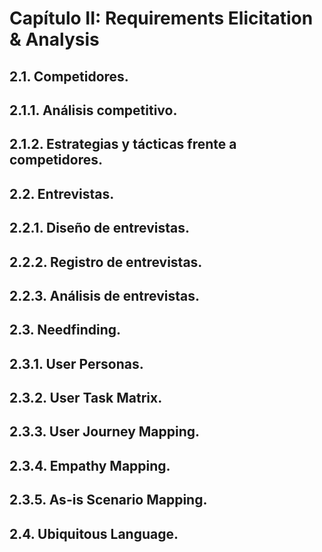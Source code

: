 # **Capítulo II: Requirements Elicitation & Analysis**
## 2.1. Competidores.
## 2.1.1. Análisis competitivo.
## 2.1.2. Estrategias y tácticas frente a competidores.
## 2.2. Entrevistas.
## 2.2.1. Diseño de entrevistas.
## 2.2.2. Registro de entrevistas.
## 2.2.3. Análisis de entrevistas.
## 2.3. Needfinding.
## 2.3.1. User Personas.
## 2.3.2. User Task Matrix.
## 2.3.3. User Journey Mapping.
## 2.3.4. Empathy Mapping.
## 2.3.5. As-is Scenario Mapping.
## 2.4. Ubiquitous Language.